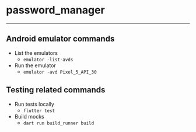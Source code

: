 # password_manager
---

## Android emulator commands
- List the emulators
    - `emulator -list-avds`
- Run the emulator
    - `emulator -avd Pixel_5_API_30`

## Testing related commands
- Run tests locally
    - `flutter test`
- Build mocks
    - `dart run build_runner build`